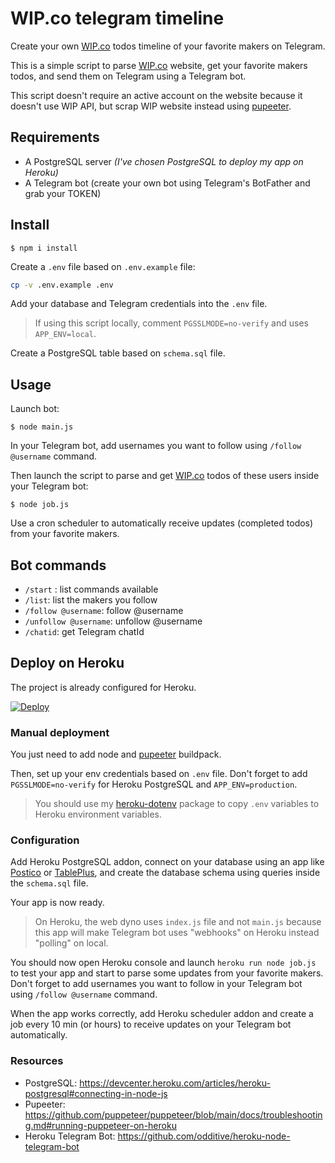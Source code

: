 # WIP.co telegram timeline

Create your own [WIP.co](https://wip.co/) todos timeline of your favorite makers on Telegram.

This is a simple script to parse [WIP.co](https://wip.co/) website, get your favorite makers todos, and send them on Telegram using a Telegram bot.

This script doesn't require an active account on the website because it doesn't use WIP API, but scrap WIP website instead using [pupeeter](https://pptr.dev/).

## Requirements

- A PostgreSQL server *(I've chosen PostgreSQL to deploy my app on Heroku)*
- A Telegram bot (create your own bot using Telegram's BotFather and grab your TOKEN)

## Install

```
$ npm i install
```

Create a `.env` file based on `.env.example` file:

```bash
cp -v .env.example .env
```

Add your database and Telegram credentials into the `.env` file.

> If using this script locally, comment `PGSSLMODE=no-verify` and uses `APP_ENV=local`.

Create a PostgreSQL table based on `schema.sql` file.

## Usage

Launch bot:

```
$ node main.js
```

In your Telegram bot, add usernames you want to follow using `/follow @username` command.

Then launch the script to parse and get [WIP.co](https://wip.co/) todos of these users inside your Telegram bot:

```
$ node job.js
```

Use a cron scheduler to automatically receive updates (completed todos) from your favorite makers.

## Bot commands

- `/start` : list commands available
- `/list`: list the makers you follow
- `/follow @username`: follow @username
- `/unfollow @username`: unfollow @username
- `/chatid`: get Telegram chatId 

## Deploy on Heroku

The project is already configured for Heroku.

[![Deploy](https://www.herokucdn.com/deploy/button.svg)](https://heroku.com/deploy)

### Manual deployment

You just need to add node and [pupeeter](https://github.com/puppeteer/puppeteer/blob/main/docs/troubleshooting.md#running-puppeteer-on-heroku) buildpack.

Then, set up your env credentials based on `.env` file. Don't forget to add `PGSSLMODE=no-verify` for Heroku PostgreSQL and `APP_ENV=production`.

> You should use my [heroku-dotenv](https://github.com/cba85/heroku-dotenv) package to copy `.env` variables to Heroku environment variables.

### Configuration

Add Heroku PostgreSQL addon, connect on your database using an app like [Postico](https://eggerapps.at/postico/) or [TablePlus](https://tableplus.com/), and create the database schema using queries inside the `schema.sql` file.

Your app is now ready.

> On Heroku, the web dyno uses `index.js` file and not `main.js` because this app will make Telegram bot uses "webhooks" on Heroku instead "polling" on local.

You should now open Heroku console and launch `heroku run node job.js` to test your app and start to parse some updates from your favorite makers. Don't forget to add usernames you want to follow in your Telegram bot using `/follow @username` command.

When the app works correctly, add Heroku scheduler addon and create a job every 10 min (or hours) to receive updates on your Telegram bot automatically.

### Resources

- PostgreSQL: https://devcenter.heroku.com/articles/heroku-postgresql#connecting-in-node-js
- Pupeeter: https://github.com/puppeteer/puppeteer/blob/main/docs/troubleshooting.md#running-puppeteer-on-heroku
- Heroku Telegram Bot: https://github.com/odditive/heroku-node-telegram-bot
